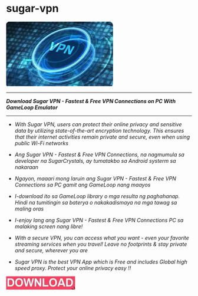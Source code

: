 # sugar-vpn

<img src="https://github.com/FahmidHarri/sugar-vpn/blob/main/vpn.png"/>

___

***Download Sugar VPN - Fastest & Free VPN Connections on PC With GameLoop Emulator***

___

+  *With Sugar VPN, users can protect their online privacy and sensitive data by utilizing state-of-the-art encryption technology. This ensures that their internet activities remain private and secure, even when using public Wi-Fi networks*

+  *Ang Sugar VPN - Fastest & Free VPN Connections, na nagmumula sa developer na SugarCrystals, ay tumatakbo sa Android systerm sa nakaraan*

+  *Ngayon, maaari mong laruin ang Sugar VPN - Fastest & Free VPN Connections sa PC gamit ang GameLoop nang maayos*

+  *I-download ito sa GameLoop library o mga resulta ng paghahanap. Hindi na tumitingin sa baterya o nakakadismaya na mga tawag sa maling oras*

+  *I-enjoy lang ang Sugar VPN - Fastest & Free VPN Connections PC sa malaking screen nang libre!*

+  *With a secure VPN, you can access what you want - even your favorite streaming services when you travel! Leave no footprints & stay private and secure, wherever you are*

+  *Sugar VPN is the best VPN App which is Free and includes Global high speed proxy. Protect your online privacy easy !!*

<img src="https://github.com/FahmidHarri/sugar-vpn/blob/main/d.png"/>
